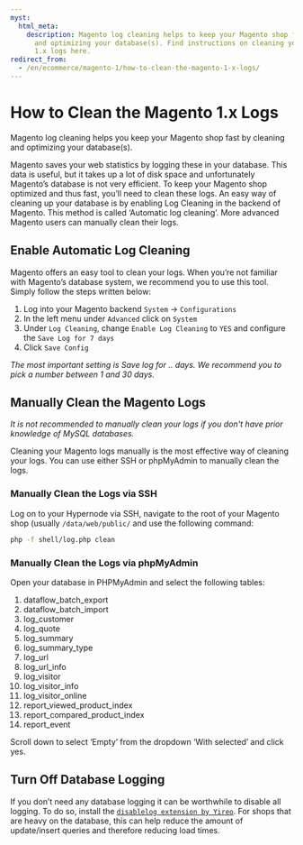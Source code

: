 ```yaml
---
myst:
  html_meta:
    description: Magento log cleaning helps to keep your Magento shop fast by cleaning
      and optimizing your database(s). Find instructions on cleaning your Magento
      1.x logs here.
redirect_from:
  - /en/ecommerce/magento-1/how-to-clean-the-magento-1-x-logs/
---
```


<!-- source: https://support.hypernode.com/en/ecommerce/magento-1/how-to-clean-the-magento-1-x-logs/ -->

# How to Clean the Magento 1.x Logs

Magento log cleaning helps you keep your Magento shop fast by cleaning and optimizing your database(s).

Magento saves your web statistics by logging these in your database. This data is useful, but it takes up a lot of disk space and unfortunately Magento’s database is not very efficient. To keep your Magento shop optimized and thus fast, you’ll need to clean these logs. An easy way of cleaning up your database is by enabling Log Cleaning in the backend of Magento. This method is called ‘Automatic log cleaning’. More advanced Magento users can manually clean their logs.

## Enable Automatic Log Cleaning

Magento offers an easy tool to clean your logs. When you’re not familiar with Magento’s database system, we recommend you to use this tool. Simply follow the steps written below:

1. Log into your Magento backend `System` -> `Configurations`
1. In the left menu under `Advanced` click on `System`
1. Under `Log Cleaning`, change `Enable Log Cleaning` to `YES` and configure the `Save Log for 7 days`
1. Click `Save Config`

*The most important setting is Save log for .. days. We recommend you to pick a number between 1 and 30 days.*

## Manually Clean the Magento Logs

*It is not recommended to manually clean your logs if you don't have prior knowledge of MySQL databases.*

Cleaning your Magento logs manually is the most effective way of cleaning your logs. You can use either SSH or phpMyAdmin to manually clean the logs.

### Manually Clean the Logs via SSH

Log on to your Hypernode via SSH, navigate to the root of your Magento shop (usually `/data/web/public/` and use the following command:

```bash
php -f shell/log.php clean
```

### Manually Clean the Logs via phpMyAdmin

Open your database in PHPMyAdmin and select the following tables:

1. dataflow_batch_export
1. dataflow_batch_import
1. log_customer
1. log_quote
1. log_summary
1. log_summary_type
1. log_url
1. log_url_info
1. log_visitor
1. log_visitor_info
1. log_visitor_online
1. report_viewed_product_index
1. report_compared_product_index
1. report_event

Scroll down to select ‘Empty’ from the dropdown ‘With selected’ and click yes.

## Turn Off Database Logging

If you don’t need any database logging it can be worthwhile to disable all logging. To do so, install the [`disablelog extension by Yireo`](https://www.yireo.com/software/magento-extensions). For shops that are heavy on the database, this can help reduce the amount of update/insert queries and therefore reducing load times.
